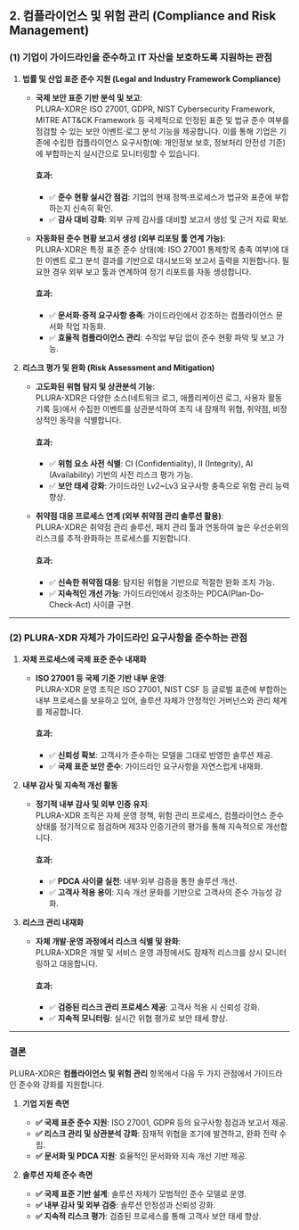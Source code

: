 ## **2. 컴플라이언스 및 위험 관리** (Compliance and Risk Management)

### (1) 기업이 가이드라인을 준수하고 IT 자산을 보호하도록 지원하는 관점

1. **법률 및 산업 표준 준수 지원 (Legal and Industry Framework Compliance)**  
   - **국제 보안 표준 기반 분석 및 보고**:  
     PLURA-XDR은 ISO 27001, GDPR, NIST Cybersecurity Framework, MITRE ATT&CK Framework 등 국제적으로 인정된 표준 및 법규 준수 여부를 점검할 수 있는 보안 이벤트·로그 분석 기능을 제공합니다. 이를 통해 기업은 기존에 수립한 컴플라이언스 요구사항(예: 개인정보 보호, 정보처리 안전성 기준)에 부합하는지 실시간으로 모니터링할 수 있습니다.  
     
     #### 효과:
     - ✅ **준수 현황 실시간 점검**: 기업의 현재 정책·프로세스가 법규와 표준에 부합하는지 신속히 확인.  
     - ✅ **감사 대비 강화**: 외부 규제 감사를 대비할 보고서 생성 및 근거 자료 확보.  

   - **자동화된 준수 현황 보고서 생성 (외부 리포팅 툴 연계 가능)**:  
     PLURA-XDR은 특정 표준 준수 상태(예: ISO 27001 통제항목 충족 여부)에 대한 이벤트 로그 분석 결과를 기반으로 대시보드와 보고서 출력을 지원합니다. 필요한 경우 외부 보고 툴과 연계하여 정기 리포트를 자동 생성합니다.  
     
     #### 효과:
     - ✅ **문서화·증적 요구사항 충족**: 가이드라인에서 강조하는 컴플라이언스 문서화 작업 자동화.  
     - ✅ **효율적 컴플라이언스 관리**: 수작업 부담 없이 준수 현황 파악 및 보고 가능.  

2. **리스크 평가 및 완화 (Risk Assessment and Mitigation)**  
   - **고도화된 위협 탐지 및 상관분석 기능**:  
     PLURA-XDR은 다양한 소스(네트워크 로그, 애플리케이션 로그, 사용자 활동 기록 등)에서 수집한 이벤트를 상관분석하여 조직 내 잠재적 위협, 취약점, 비정상적인 동작을 식별합니다.  
     
     #### 효과:
     - ✅ **위험 요소 사전 식별**: CI (Confidentiality), II (Integrity), AI (Availability) 기반의 사전 리스크 평가 가능.  
     - ✅ **보안 태세 강화**: 가이드라인 Lv2~Lv3 요구사항 충족으로 위험 관리 능력 향상.  

   - **취약점 대응 프로세스 연계 (외부 취약점 관리 솔루션 활용)**:  
     PLURA-XDR은 취약점 관리 솔루션, 패치 관리 툴과 연동하여 높은 우선순위의 리스크를 추적·완화하는 프로세스를 지원합니다.  
     
     #### 효과:
     - ✅ **신속한 취약점 대응**: 탐지된 위협을 기반으로 적절한 완화 조치 가능.  
     - ✅ **지속적인 개선 가능**: 가이드라인에서 강조하는 PDCA(Plan-Do-Check-Act) 사이클 구현.  

---

### (2) PLURA-XDR 자체가 가이드라인 요구사항을 준수하는 관점

1. **자체 프로세스에 국제 표준 준수 내재화**  
   - **ISO 27001 등 국제 기준 기반 내부 운영**:  
     PLURA-XDR 운영 조직은 ISO 27001, NIST CSF 등 글로벌 표준에 부합하는 내부 프로세스를 보유하고 있어, 솔루션 자체가 안정적인 거버넌스와 관리 체계를 제공합니다.  
     
     #### 효과:
     - ✅ **신뢰성 확보**: 고객사가 준수하는 모델을 그대로 반영한 솔루션 제공.  
     - ✅ **국제 표준 보안 준수**: 가이드라인 요구사항을 자연스럽게 내재화.  

2. **내부 감사 및 지속적 개선 활동**  
   - **정기적 내부 감사 및 외부 인증 유지**:  
     PLURA-XDR 조직은 자체 운영 정책, 위험 관리 프로세스, 컴플라이언스 준수 상태를 정기적으로 점검하며 제3자 인증기관의 평가를 통해 지속적으로 개선합니다.  
     
     #### 효과:
     - ✅ **PDCA 사이클 실천**: 내부·외부 검증을 통한 솔루션 개선.  
     - ✅ **고객사 적용 용이**: 지속 개선 문화를 기반으로 고객사의 준수 가능성 강화.  

3. **리스크 관리 내재화**  
   - **자체 개발·운영 과정에서 리스크 식별 및 완화**:  
     PLURA-XDR은 개발 및 서비스 운영 과정에서도 잠재적 리스크를 상시 모니터링하고 대응합니다.  
     
     #### 효과:
     - ✅ **검증된 리스크 관리 프로세스 제공**: 고객사 적용 시 신뢰성 강화.  
     - ✅ **지속적 모니터링**: 실시간 위협 평가로 보안 태세 향상.  

---

### 결론

PLURA-XDR은 **컴플라이언스 및 위험 관리** 항목에서 다음 두 가지 관점에서 가이드라인 준수와 강화를 지원합니다.

1. **기업 지원 측면**  
   - **✅ 국제 표준 준수 지원**: ISO 27001, GDPR 등의 요구사항 점검과 보고서 제공.  
   - **✅ 리스크 관리 및 상관분석 강화**: 잠재적 위협을 조기에 발견하고, 완화 전략 수립.  
   - **✅ 문서화 및 PDCA 지원**: 효율적인 문서화와 지속 개선 기반 제공.

2. **솔루션 자체 준수 측면**  
   - **✅ 국제 표준 기반 설계**: 솔루션 자체가 모범적인 준수 모델로 운영.  
   - **✅ 내부 감사 및 외부 검증**: 솔루션 안정성과 신뢰성 강화.  
   - **✅ 지속적 리스크 평가**: 검증된 프로세스를 통해 고객사 보안 태세 향상.  
